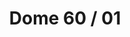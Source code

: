 ---
title: Dome 60 / 01
image_primary: img/Dome-60-01-Suspension-Blanco-Mate-Ambiente-Restaurant_3x3.jpg
description: "The%20integration%20of%20design%2C%20art%20and%20light%20in%20architecture%20dates%20back%20to%20a%20long%20time%20ago%2C%20and%20maybe%20this%20is%20the%20reason%20why%20lamps%20have%20gradually%20stopped%20being%20just%20an%20item%20emitting%20light%20to%20become%20a%20light%20sculpture%20which%20confers%20a%20special%20personality%20to%20the%20product%20and%20its%20environment.%20It%20is%20such%20the%20importance%20of%20light%20that%20any%20change%20on%20the%20item%20can%20alter%20the%20formal%20concept%20of%20the%20whole%20project.%20A%20sculpture%20may%20seem%20more%20or%20less%20static%2C%20depending%20on%20the%20light%20received.%20With%20DOME%20we%20decided%20to%20take%20the%20light%20out%20of%20the%20object%20so%20it%20becomes%20a%20light%20sculpture%20designed%20to%20receive%20and%20emit%20a%20delicate%20light%2C%20a%20play%20of%20shadows%20and%20nuances%20that%20enrich%20the%20space%20for%20which%20they%20were%20created.%20Developing%20this%20project%20with%20Benedetta%20has%20allowed%20us%20to%20reflect%20on%20the%20art%20of%20lighting%2C%20on%20how%20to%20reinterpret%20light%20and%20on%20the%20creation%20of%20products%20with%20a%20more%20artistic%20approach%20and%20a%20less%20industrial%20look.%20It%20has%20also%20allowed%20us%20to%20be%20swept%20away%20and%20do%20what%20we%20really%20like%20to%20do.%20These%20light%20sculptures%20are%20completely%20handmade%20and%20they%20are%20entirely%20produced%20in%20the%20Bover%20Barcelona%20HQ.%20More%20than%20170%20big%20and%20small%20wood%20fragments%20are%20wisely%20intertwined%20and%20sewed%20one%20by%20one%20to%20end%20up%20in%20such%20a%20jigsaw%20puzzle.%0A%0A%0A%0A"
designer: Benedetta Tagliabue
image_thumb: img/Domita-s04-bover.jpg
href: https://www.bover.es/en/lamp/dome-60/
tags: 
  - bover
  - Indoor
  - Pendant
  - New
  - Table
  - indoor-lamps
category: indoor-lamps
subtitle: 
manufacturer: Bover
slug: /manufacturers/bover/indoor-lamps/benedetta-tagliabue-dome-60-01
---